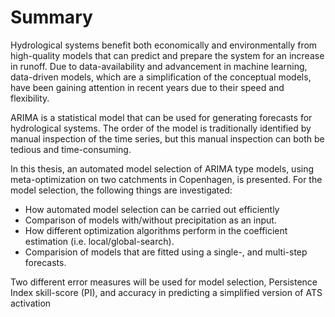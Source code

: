 # Summary

Hydrological systems benefit both economically and environmentally from high-quality models that can predict and prepare the system for an increase in runoff. Due to data-availability and advancement in machine learning, data-driven models, which are a  simplification of the conceptual models, have been gaining attention in recent years due to their speed and flexibility.

ARIMA is a statistical model that can be used for generating forecasts for hydrological systems. The order of the model is traditionally identified by manual inspection of the time series, but this manual inspection can both be tedious and time-consuming.

In this thesis, an automated model selection of ARIMA type models, using meta-optimization on two catchments in Copenhagen, is presented. 
For the model selection, the following things are investigated:

- How automated model selection can be carried out efficiently
- Comparison of models with/without precipitation as an input.
- How different optimization algorithms perform in the coefficient estimation (i.e. local/global-search).
- Comparision of models that are fitted using a single-, and multi-step forecasts.


Two different error measures will be used for model selection, Persistence Index skill-score (PI),  and accuracy in predicting a simplified version of ATS activation 


